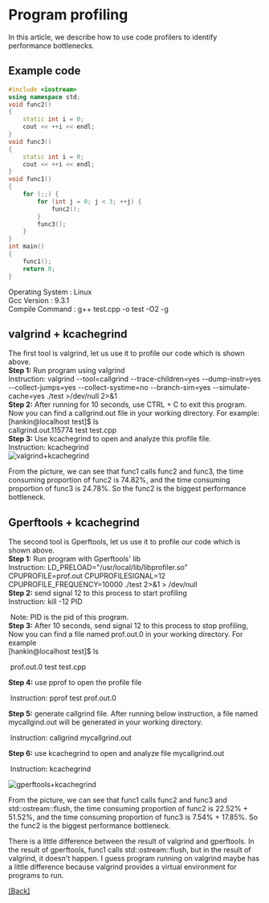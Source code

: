 # Program profiling
In this article, we describe how to use code profilers to identify performance bottlenecks.

## Example code
```c++
#include <iostream>
using namespace std;
void func2()
{
    static int i = 0;
    cout << ++i << endl;
}
void func3()
{
    static int i = 0;
    cout << ++i << endl;
}
void func1()
{
    for (;;) {
        for (int j = 0; j < 3; ++j) {
            func2();
        }
        func3();
    }
}
int main()
{
    func1();
    return 0;
}
```
Operating System : Linux  
Gcc Version : 9.3.1  
Compile Command : g++ test.cpp -o test -O2 -g  

## valgrind + kcachegrind  
The first tool is valgrind, let us use it to profile our code which is shown above.  
**Step 1:** Run program using valgrind  
        Instruction: valgrind --tool=callgrind --trace-children=yes --dump-instr=yes --collect-jumps=yes --collect-systime=no --branch-sim=yes --simulate-cache=yes ./test >/dev/null 2>&1  
**Step 2:** After running for 10 seconds, use CTRL + C to exit this program. Now you can find a callgrind.out file in your working directory. For example:   
             [hankin@localhost test]$ ls  
             callgrind.out.115774  test  test.cpp  
**Step 3:** Use kcachegrind to open and analyze this profile file.  
        Instruction: kcachegrind  
![valgrind+kcachegrind](https://github.com/Hankin-Liu/blogs/blob/master/performance_optimization/resources/profile/valgrind.png)  

From the picture, we can see that func1 calls func2 and func3, the time consuming proportion of func2 is 74.82%, and the time consuming proportion of  func3 is 24.78%. So the func2 is the biggest performance bottleneck.

## Gperftools + kcachegrind

The second tool is Gperftools, let us use it to profile our code which is shown above.  
**Step 1:** Run program with Gperftools' lib  
             Instruction: LD_PRELOAD="/usr/local/lib/libprofiler.so" CPUPROFILE=prof.out CPUPROFILESIGNAL=12 CPUPROFILE_FREQUENCY=10000 ./test 2>&1 > /dev/null  
**Step 2:** send signal 12 to this process to start profiling  
             Instruction: kill -12 PID  

​             Note: PID is the pid of this program.  
**Step 3:** After 10 seconds,  send signal 12 to this process to stop profiling, Now you can find a file named prof.out.0 in your working directory. For example  
​             [hankin@localhost test]$ ls  

​             prof.out.0  test  test.cpp

**Step 4:** use pprof to open the profile file

​             Instruction: pprof test prof.out.0

**Step 5:** generate callgrind file. After running below instruction, a file named mycallgind.out will be generated in your working directory.

​             Instruction: callgrind mycallgrind.out

**Step 6:** use kcachegrind to open and analyze file mycallgrind.out

​             Instruction: kcachegrind 

![gperftools+kcachegrind](https://github.com/Hankin-Liu/blogs/blob/master/performance_optimization/resources/profile/gperftools.png)  

From the picture, we can see that func1 calls func2 and func3 and std::ostream::flush, the time consuming proportion of func2 is 22.52% + 51.52%, and the time consuming proportion of  func3 is 7.54% + 17.85%. So the func2 is the biggest performance bottleneck.

There is a little difference between the result of valgrind and gperftools. In the result of gperftools, func1 calls std::ostream::flush, but in the result of valgrind, it doesn't happen. I guess program running on valgrind maybe has a little difference because valgrind provides a virtual environment for programs to run.  

[\[Back\]](https://github.com/Hankin-Liu/hankin.github.io/blob/master/performance_optimization/performance_optimization.md)
